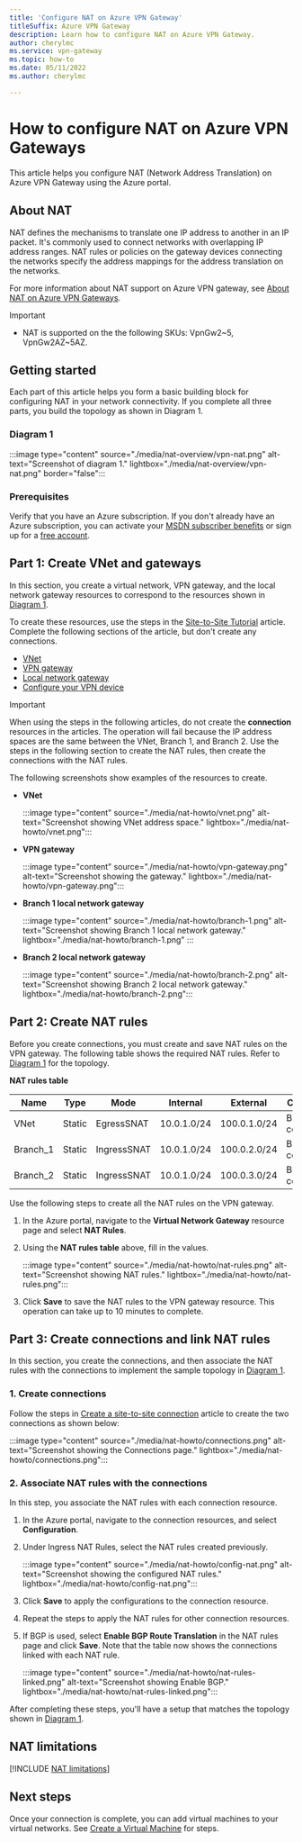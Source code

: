 ```yaml
---
title: 'Configure NAT on Azure VPN Gateway'
titleSuffix: Azure VPN Gateway
description: Learn how to configure NAT on Azure VPN Gateway.
author: cherylmc
ms.service: vpn-gateway
ms.topic: how-to
ms.date: 05/11/2022
ms.author: cherylmc 

---
```

# How to configure NAT on Azure VPN Gateways

This article helps you configure NAT (Network Address Translation) on Azure VPN Gateway using the Azure portal.

## <a name="about"></a>About NAT

NAT defines the mechanisms to translate one IP address to another in an IP packet. It's commonly used to connect networks with overlapping IP address ranges. NAT rules or policies on the gateway devices connecting the networks specify the address mappings for the address translation on the networks.

For more information about NAT support on Azure VPN gateway, see [About NAT on Azure VPN Gateways](nat-overview.md).

> [!IMPORTANT]
> * NAT is supported on the the following SKUs: VpnGw2~5, VpnGw2AZ~5AZ.

## Getting started

Each part of this article helps you form a basic building block for configuring NAT in your network connectivity. If you complete all three parts, you build the topology as shown in Diagram 1.

### <a name="diagram"></a>Diagram 1

:::image type="content" source="./media/nat-overview/vpn-nat.png" alt-text="Screenshot of diagram 1." lightbox="./media/nat-overview/vpn-nat.png" border="false":::

### Prerequisites

Verify that you have an Azure subscription. If you don't already have an Azure subscription, you can activate your [MSDN subscriber benefits](https://azure.microsoft.com/pricing/member-offers/msdn-benefits-details/) or sign up for a [free account](https://azure.microsoft.com/pricing/free-trial/).

## <a name ="vnet"></a>Part 1: Create VNet and gateways

In this section, you create a virtual network, VPN gateway, and the local network gateway resources to correspond to the resources shown in [Diagram 1](#diagram).

To create these resources, use the steps in the [Site-to-Site Tutorial](tutorial-site-to-site-portal.md) article. Complete the following sections of the article, but don't create any connections.

* [VNet](tutorial-site-to-site-portal.md#CreatVNet)
* [VPN gateway](tutorial-site-to-site-portal.md#VNetGateway)
* [Local network gateway](tutorial-site-to-site-portal.md#LocalNetworkGateway)
* [Configure your VPN device](tutorial-site-to-site-portal.md#VPNDevice)

>[!IMPORTANT]
> When using the steps in the following articles, do not create the **connection** resources in the articles. The operation will fail because the IP address spaces are the same between the VNet, Branch 1, and Branch 2. Use the steps in the following section to create the NAT rules, then create the connections with the NAT rules.
>

The following screenshots show examples of the resources to create.

* **VNet**

   :::image type="content" source="./media/nat-howto/vnet.png" alt-text="Screenshot showing VNet address space." lightbox="./media/nat-howto/vnet.png":::
* **VPN gateway**

   :::image type="content" source="./media/nat-howto/vpn-gateway.png" alt-text="Screenshot showing the gateway." lightbox="./media/nat-howto/vpn-gateway.png":::
* **Branch 1 local network gateway**

   :::image type="content" source="./media/nat-howto/branch-1.png" alt-text="Screenshot showing Branch 1 local network gateway." lightbox="./media/nat-howto/branch-1.png" :::

* **Branch 2 local network gateway**

   :::image type="content" source="./media/nat-howto/branch-2.png" alt-text="Screenshot showing Branch 2 local network gateway." lightbox="./media/nat-howto/branch-2.png":::

## <a name ="nat-rules"></a>Part 2: Create NAT rules

Before you create connections, you must create and save NAT rules on the VPN gateway. The following table shows the required NAT rules. Refer to [Diagram 1](#diagram) for the topology.

**NAT rules table**

| Name     | Type   | Mode        | Internal    | External     | Connection          |
| ---      | ---    | ---         | ---         | ---          | ---                 |
| VNet     | Static | EgressSNAT  | 10.0.1.0/24 | 100.0.1.0/24 | Both connections    | 
| Branch_1 | Static | IngressSNAT | 10.0.1.0/24 | 100.0.2.0/24 | Branch 1 connection |
| Branch_2 | Static | IngressSNAT | 10.0.1.0/24 | 100.0.3.0/24 | Branch 2 connection |

Use the following steps to create all the NAT rules on the VPN gateway.

1. In the Azure portal, navigate to the **Virtual Network Gateway** resource page and select **NAT Rules**.
1. Using the **NAT rules table** above, fill in the values.

   :::image type="content" source="./media/nat-howto/nat-rules.png" alt-text="Screenshot showing NAT rules." lightbox="./media/nat-howto/nat-rules.png":::
1. Click **Save** to save the NAT rules to the VPN gateway resource. This operation can take up to 10 minutes to complete.

## <a name ="connections"></a>Part 3: Create connections and link NAT rules

In this section, you create the connections, and then associate the NAT rules with the connections to implement the sample topology in [Diagram 1](#diagram).

### 1. Create connections

Follow the steps in [Create a site-to-site connection](tutorial-site-to-site-portal.md) article to create the two connections as shown below:

   :::image type="content" source="./media/nat-howto/connections.png" alt-text="Screenshot showing the Connections page." lightbox="./media/nat-howto/connections.png":::

### 2. Associate NAT rules with the connections

In this step, you associate the NAT rules with each connection resource.

1. In the Azure portal, navigate to the connection resources, and select **Configuration**.

1. Under Ingress NAT Rules, select the NAT rules created previously.

   :::image type="content" source="./media/nat-howto/config-nat.png" alt-text="Screenshot showing the configured NAT rules." lightbox="./media/nat-howto/config-nat.png":::

1. Click **Save** to apply the configurations to the connection resource.

1. Repeat the steps to apply the NAT rules for other connection resources.

1. If BGP is used, select **Enable BGP Route Translation** in the NAT rules page and click **Save**. Note that the table now shows the connections linked with each NAT rule.

   :::image type="content" source="./media/nat-howto/nat-rules-linked.png" alt-text="Screenshot showing Enable BGP." lightbox="./media/nat-howto/nat-rules-linked.png":::

After completing these steps, you'll have a setup that matches the topology shown in [Diagram 1](#diagram).

## NAT limitations

[!INCLUDE [NAT limitations](../../includes/vpn-gateway-nat-limitations.md)]

## Next steps

Once your connection is complete, you can add virtual machines to your virtual networks. See [Create a Virtual Machine](../virtual-machines/windows/quick-create-portal.md) for steps.
